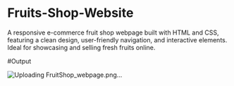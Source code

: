# Fruits-Shop-Website
A responsive e-commerce fruit shop webpage built with HTML and CSS, featuring a clean design, user-friendly navigation, and interactive elements. Ideal for showcasing and selling fresh fruits online.

#Output

![Uploading FruitShop_webpage.png…]()

